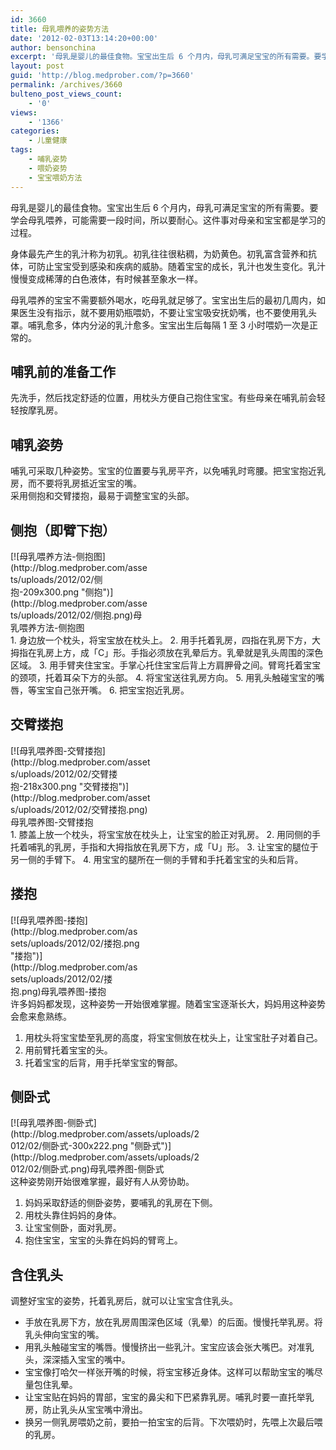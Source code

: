 ```yaml
---
id: 3660
title: 母乳喂养的姿势方法
date: '2012-02-03T13:14:20+00:00'
author: bensonchina
excerpt: '母乳是婴儿的最佳食物。宝宝出生后 6 个月内，母乳可满足宝宝的所有需要。要学会母乳喂养，可能需要一段时间，所以要耐心。这件事对母亲和宝宝都是学习的过程。'
layout: post
guid: 'http://blog.medprober.com/?p=3660'
permalink: /archives/3660
bulteno_post_views_count:
    - '0'
views:
    - '1366'
categories:
    - 儿童健康
tags:
    - 哺乳姿势
    - 喂奶姿势
    - 宝宝喂奶方法
---
```


母乳是婴儿的最佳食物。宝宝出生后 6 个月内，母乳可满足宝宝的所有需要。要学会母乳喂养，可能需要一段时间，所以要耐心。这件事对母亲和宝宝都是学习的过程。

身体最先产生的乳汁称为初乳。初乳往往很粘稠，为奶黄色。初乳富含营养和抗体，可防止宝宝受到感染和疾病的威胁。随着宝宝的成长，乳汁也发生变化。乳汁慢慢变成稀薄的白色液体，有时候甚至象水一样。

母乳喂养的宝宝不需要额外喝水，吃母乳就足够了。宝宝出生后的最初几周内，如果医生没有指示，就不要用奶瓶喂奶，不要让宝宝吸安抚奶嘴，也不要使用乳头罩。哺乳愈多，体内分泌的乳汁愈多。宝宝出生后每隔 1 至 3 小时喂奶一次是正常的。

## 哺乳前的准备工作

先洗手，然后找定舒适的位置，用枕头方便自己抱住宝宝。有些母亲在哺乳前会轻轻按摩乳房。

## 哺乳姿势

哺乳可采取几种姿势。宝宝的位置要与乳房平齐，以免哺乳时弯腰。把宝宝抱近乳房，而不要将乳房抵近宝宝的嘴。  
采用侧抱和交臂搂抱，最易于调整宝宝的头部。

## 侧抱（即臂下抱）

<div class="wp-caption alignright" id="attachment_3661" style="width: 219px">[![母乳喂养方法-侧抱图](http://blog.medprober.com/assets/uploads/2012/02/侧抱-209x300.png "侧抱")](http://blog.medprober.com/assets/uploads/2012/02/侧抱.png)母乳喂养方法-侧抱图

</div>1. 身边放一个枕头，将宝宝放在枕头上。
2. 用手托着乳房，四指在乳房下方，大拇指在乳房上方，成「C」形。手指必须放在乳晕后方。乳晕就是乳头周围的深色区域。
3. 用手臂夹住宝宝。手掌心托住宝宝后背上方肩胛骨之间。臂弯托着宝宝的颈项，托着耳朵下方的头部。
4. 将宝宝送往乳房方向。
5. 用乳头触碰宝宝的嘴唇，等宝宝自己张开嘴。
6. 把宝宝抱近乳房。

## 交臂搂抱

<div class="wp-caption alignright" id="attachment_3662" style="width: 228px">[![母乳喂养图-交臂搂抱](http://blog.medprober.com/assets/uploads/2012/02/交臂搂抱-218x300.png "交臂搂抱")](http://blog.medprober.com/assets/uploads/2012/02/交臂搂抱.png)母乳喂养图-交臂搂抱

</div>1. 膝盖上放一个枕头，将宝宝放在枕头上，让宝宝的脸正对乳房。
2. 用同侧的手托着哺乳的乳房，手指和大拇指放在乳房下方，成「U」形。
3. 让宝宝的腿位于另一侧的手臂下。
4. 用宝宝的腿所在一侧的手臂和手托着宝宝的头和后背。

## 搂抱

<div class="wp-caption alignright" id="attachment_3663" style="width: 210px">[![母乳喂养图-搂抱](http://blog.medprober.com/assets/uploads/2012/02/搂抱.png "搂抱")](http://blog.medprober.com/assets/uploads/2012/02/搂抱.png)母乳喂养图-搂抱

</div>许多妈妈都发现，这种姿势一开始很难掌握。随着宝宝逐渐长大，妈妈用这种姿势会愈来愈熟练。

1. 用枕头将宝宝垫至乳房的高度，将宝宝侧放在枕头上，让宝宝肚子对着自己。
2. 用前臂托着宝宝的头。
3. 托着宝宝的后背，用手托举宝宝的臀部。

## 侧卧式

<div class="wp-caption alignright" id="attachment_3664" style="width: 310px">[![母乳喂养图-侧卧式](http://blog.medprober.com/assets/uploads/2012/02/侧卧式-300x222.png "侧卧式")](http://blog.medprober.com/assets/uploads/2012/02/侧卧式.png)母乳喂养图-侧卧式

</div>这种姿势刚开始很难掌握，最好有人从旁协助。

1. 妈妈采取舒适的侧卧姿势，要哺乳的乳房在下侧。
2. 用枕头靠住妈妈的身体。
3. 让宝宝侧卧，面对乳房。
4. 抱住宝宝，宝宝的头靠在妈妈的臂弯上。

## 含住乳头

调整好宝宝的姿势，托着乳房后，就可以让宝宝含住乳头。

- 手放在乳房下方，放在乳房周围深色区域（乳晕）的后面。慢慢托举乳房。将乳头伸向宝宝的嘴。
- 用乳头触碰宝宝的嘴唇。慢慢挤出一些乳汁。宝宝应该会张大嘴巴。对准乳头，深深插入宝宝的嘴中。
- 宝宝像打哈欠一样张开嘴的时候，将宝宝移近身体。这样可以帮助宝宝的嘴尽量包住乳晕。
- 让宝宝贴在妈妈的胃部，宝宝的鼻尖和下巴紧靠乳房。哺乳时要一直托举乳房，防止乳头从宝宝嘴中滑出。
- 换另一侧乳房喂奶之前，要拍一拍宝宝的后背。下次喂奶时，先喂上次最后喂的乳房。